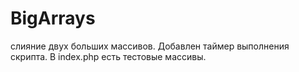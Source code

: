 # BigArrays
слияние двух больших массивов. 
Добавлен таймер выполнения скрипта. 
В index.php есть тестовые массивы.
